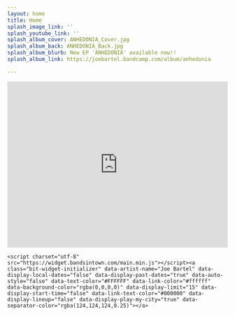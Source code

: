 ```yaml
---
layout: home
title: Home
splash_image_link: ''
splash_youtube_link: ''
splash_album_cover: ANHEDONIA_Cover.jpg
splash_album_back: ANHEDONIA_Back.jpg
splash_album_blurb: New EP 'ANHEDONIA' available now!!
splash_album_link: https://joebartel.bandcamp.com/album/anhedonia

---
```

<div class="music-embeds">
    <iframe src="https://open.spotify.com/embed/album/2Dv8jJ02PbNmq0njWnmBuf" width="100%" height="380" frameborder="0" allowtransparency="true" allow="encrypted-media"></iframe>

    <script charset="utf-8" src="https://widget.bandsintown.com/main.min.js"></script><a class="bit-widget-initializer" data-artist-name="Joe Bartel" data-display-local-dates="false" data-display-past-dates="true" data-auto-style="false" data-text-color="#FFFFFF" data-link-color="#ffffff" data-background-color="rgba(0,0,0,0)" data-display-limit="15" data-display-start-time="false" data-link-text-color="#000000" data-display-lineup="false" data-display-play-my-city="true" data-separator-color="rgba(124,124,124,0.25)"></a>
</div>